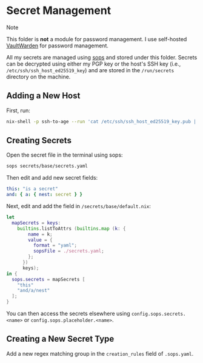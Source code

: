 # Secret Management

> [!NOTE]
> This folder is **not** a module for password management. I use self-hosted [VaultWarden][vaultwarden] for password management.

All my secrets are managed using [sops][sops] and stored under this folder. Secrets can be decrypted using either my PGP key or the host's SSH key (i.e., `/etc/ssh/ssh_host_ed25519_key`) and are stored in the `/run/secrets` directory on the machine.

## Adding a New Host

First, run:

```sh
nix-shell -p ssh-to-age --run 'cat /etc/ssh/ssh_host_ed25519_key.pub | ssh-to-age'
```

## Creating Secrets

Open the secret file in the terminal using sops:

```sh
sops secrets/base/secrets.yaml
```

Then edit and add new secret fields:

```yaml
this: "is a secret"
and: { a: { nest: secret } }
```

Next, edit and add the field in `/secrets/base/default.nix`:

```nix
let
  mapSecrets = keys:
    builtins.listToAttrs (builtins.map (k: {
        name = k;
        value = {
          format = "yaml";
          sopsFile = ./secrets.yaml;
        };
      })
      keys);
in {
  sops.secrets = mapSecrets [
    "this"
    "and/a/nest"
  ];
}
```

You can then access the secrets elsewhere using `config.sops.secrets.<name>` or `config.sops.placeholder.<name>`.

## Creating a New Secret Type

Add a new regex matching group in the `creation_rules` field of `.sops.yaml`.

[sops]: https://github.com/getsops/sops
[vaultwarden]: https://github.com/dani-garcia/vaultwarden